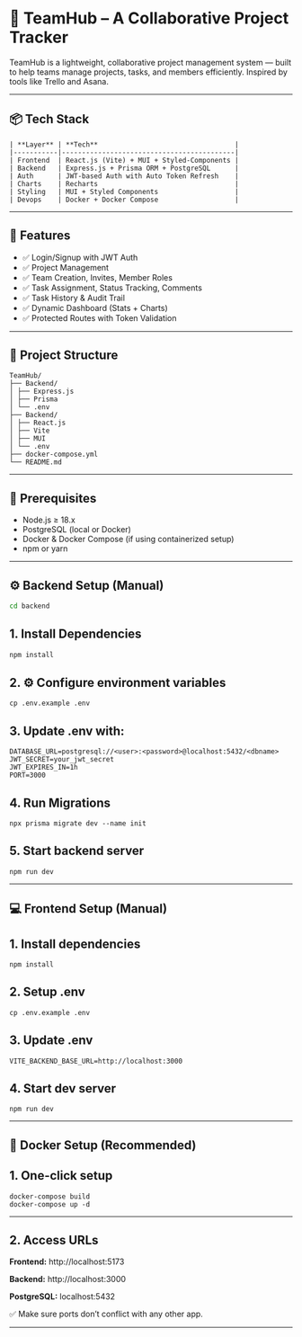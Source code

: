 # 🚀 TeamHub – A Collaborative Project Tracker

TeamHub is a lightweight, collaborative project management system — built to help teams manage projects, tasks, and members efficiently. Inspired by tools like Trello and Asana.

---

## 📦 Tech Stack
```
| **Layer** | **Tech**                                  |
|-----------|-------------------------------------------|
| Frontend  | React.js (Vite) + MUI + Styled-Components |
| Backend   | Express.js + Prisma ORM + PostgreSQL      |
| Auth      | JWT-based Auth with Auto Token Refresh    |
| Charts    | Recharts                                  |
| Styling   | MUI + Styled Components                   |
| Devops    | Docker + Docker Compose                   |
```
---

## 🧠 Features

- ✅ Login/Signup with JWT Auth
- ✅ Project Management
- ✅ Team Creation, Invites, Member Roles
- ✅ Task Assignment, Status Tracking, Comments
- ✅ Task History & Audit Trail
- ✅ Dynamic Dashboard (Stats + Charts)
- ✅ Protected Routes with Token Validation

---

## 📁 Project Structure

```
TeamHub/
├── Backend/
│ ├── Express.js
│ ├── Prisma
│ └── .env
├── Backend/
│ ├── React.js
│ ├── Vite
│ ├── MUI
│ └── .env
├── docker-compose.yml
└── README.md
```

---

## 🧰 Prerequisites

- Node.js ≥ 18.x
- PostgreSQL (local or Docker)
- Docker & Docker Compose (if using containerized setup)
- npm or yarn

---

## ⚙️ Backend Setup (Manual)

```bash
cd backend
``` 
##
## 1. Install Dependencies
```bash
npm install
```
##
## 2. ⚙️ Configure environment variables
```
cp .env.example .env
```
## 3. Update .env with:
```
DATABASE_URL=postgresql://<user>:<password>@localhost:5432/<dbname>
JWT_SECRET=your_jwt_secret
JWT_EXPIRES_IN=1h
PORT=3000 
```
##
## 4. Run Migrations
```
npx prisma migrate dev --name init
```
##
## 5. Start backend server
```
npm run dev
```
---

## 💻 Frontend Setup (Manual)

## 1. Install dependencies
```
npm install
```

##
## 2. Setup .env
```
cp .env.example .env
```
##
## 3. Update .env
```
VITE_BACKEND_BASE_URL=http://localhost:3000
```

##
## 4. Start dev server
```
npm run dev
```
---
## 🐳 Docker Setup (Recommended)
## 1. One-click setup
```
docker-compose build
docker-compose up -d
```

---------------

## 2. Access URLs
**Frontend:** http://localhost:5173

**Backend:** http://localhost:3000

**PostgreSQL:** localhost:5432

✅ Make sure ports don’t conflict with any other app.

---
